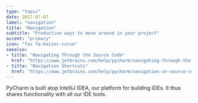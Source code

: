 ```yaml
---
type: "topic"
date: 2017-07-07
label: "navigation"
title: "Navigation"
subtitle: "Productive ways to move around in your project"
accent: "primary"
icon: "fas fa-bezier-curve"
seealso:
- title: "Navigating Through the Source Code"
  href: "https://www.jetbrains.com/help/pycharm/navigating-through-the-source-code.html"
- title: "Navigation Shortcuts"
  href: "https://www.jetbrains.com/help/pycharm/navigation-in-source-code.html"
---
```


PyCharm is built atop IntelliJ IDEA, our platform for building IDEs. 
It thus shares functionality with all our IDE tools.

